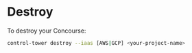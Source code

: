 # Destroy

To destroy your Concourse:

```sh
control-tower destroy --iaas [AWS|GCP] <your-project-name>
```
